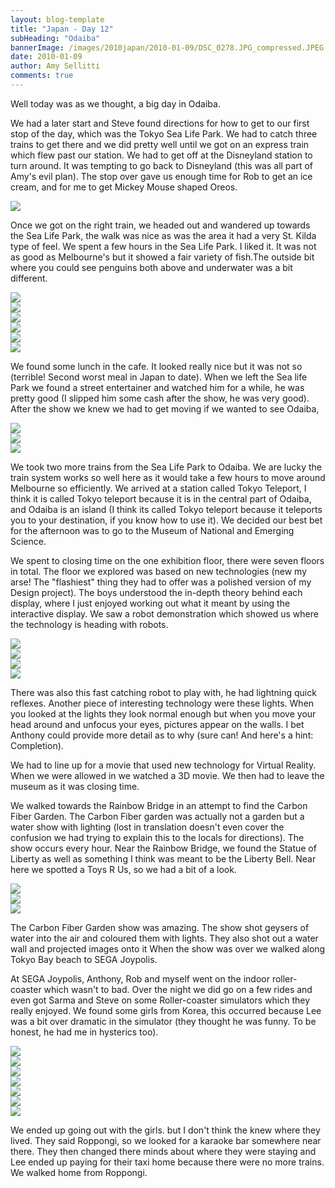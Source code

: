 ```yaml
---
layout: blog-template
title: "Japan - Day 12"
subHeading: "Odaiba"
bannerImage: /images/2010japan/2010-01-09/DSC_0278.JPG_compressed.JPEG
date: 2010-01-09
author: Amy Sellitti
comments: true
---
```

Well today was as we thought, a big day in Odaiba.

We had a later start and Steve found directions for how to get to our first stop of the day, which was the Tokyo Sea Life Park. We had to catch three trains to get there and we did pretty well until we got on an express train which flew past our station. We had to get off at the Disneyland station to turn around. It was tempting to go back to Disneyland (this was all part of Amy's evil plan). The stop over gave us enough time for Rob to get an ice cream, and for me to get Mickey Mouse shaped Oreos.

<div class="center-image"><img src="/images/2010japan/2010-01-09/img_4618.jpg_compressed.JPEG" /></div>

Once we got on the right train, we headed out and wandered up towards the Sea Life Park, the walk was nice as was the area it had a very St. Kilda type of feel. We spent a few hours in the Sea Life Park. I liked it. It was not as good as Melbourne's but it showed a fair variety of fish.The outside bit where you could see penguins both above and underwater was a bit different. 

<div class="center-image"><img src="/images/2010japan/2010-01-09/dscf1771.jpg_compressed.JPEG" /></div>
<div class="center-image"><img src="/images/2010japan/2010-01-09/img_4629.jpg_compressed.JPEG" /></div>
<div class="center-image"><img src="/images/2010japan/2010-01-09/img_4637.jpg_compressed.JPEG" /></div>
<div class="center-image"><img src="/images/2010japan/2010-01-09/img_4672.jpg_compressed.JPEG" /></div>
<div class="center-image"><img src="/images/2010japan/2010-01-09/P1090764.JPG_compressed.JPEG" /></div>
<div class="center-image"><img src="/images/2010japan/2010-01-09/IMG_2752.JPG_compressed.JPEG" /></div>

We found some lunch in the cafe. It looked really nice but it was not so (terrible! Second worst meal in Japan to date). When we left the Sea life Park we found a street entertainer and watched him for a while, he was pretty good (I slipped him some cash after the show, he was very good). After the show we knew we had to get moving if we wanted to see Odaiba,

<div class="center-image"><img src="/images/2010japan/2010-01-09/img_4714.jpg_compressed.JPEG" /></div>
<div class="center-image"><img src="/images/2010japan/2010-01-09/img_4731.jpg_compressed.JPEG" /></div>
<div class="center-image"><img src="/images/2010japan/2010-01-09/P1090767.JPG_compressed.JPEG" /></div>

We took two more trains from the Sea Life Park to Odaiba. We are lucky the train system works so well here as it would take a few hours to move around Melbourne so efficiently. We arrived at a station called Tokyo Teleport, I think it is called Tokyo teleport because it is in the central part of Odaiba, and Odaiba is an island (I think its called Tokyo teleport because it teleports you to your destination, if you know how to use it). We decided our best bet for the afternoon was to go to the Museum of National and Emerging Science. 

We spent to closing time on the one exhibition floor, there were seven floors in total. The floor we explored was based on new technologies (new my arse! The "flashiest" thing they had to offer was a polished version of my Design project). The boys understood the in-depth theory behind each display, where I just enjoyed working out what it meant by using the interactive display. We saw a robot demonstration which showed us where the technology is heading with robots.

<div class="center-image"><img src="/images/2010japan/2010-01-09/img_4787.jpg_compressed.JPEG" /></div>
<div class="center-image"><img src="/images/2010japan/2010-01-09/IMG_2884.JPG_compressed.JPEG" /></div>
<div class="center-image"><img src="/images/2010japan/2010-01-09/IMG_2902.JPG_compressed.JPEG" /></div>
<div class="center-image"><img src="/images/2010japan/2010-01-09/IMG_6180.JPG_compressed.JPEG" /></div>

There was also this fast catching robot to play with, he had lightning quick reflexes. Another piece of interesting technology were these lights. When you looked at the lights they look normal enough but when you move your head around and unfocus your eyes, pictures appear on the walls. I bet Anthony could provide more detail as to why (sure can! And here's a hint: Completion).

We had to line up for a movie that used new technology for Virtual Reality. When we were allowed in we watched a 3D movie. We then had to leave the museum as it was closing time.

We walked towards the Rainbow Bridge in an attempt to find the Carbon Fiber Garden. The Carbon Fiber garden was actually not a garden but a water show with lighting (lost in translation doesn't even cover the confusion we had trying to explain this to the locals for directions). The show occurs every hour. Near the Rainbow Bridge, we found the Statue of Liberty as well as something I think was meant to be the Liberty Bell. Near here we spotted a Toys R Us, so we had a bit of a look.

<div class="center-image"><img src="/images/2010japan/2010-01-09/DSC_0264.JPG_compressed.JPEG" /></div>
<div class="center-image"><img src="/images/2010japan/2010-01-09/DSC_0278.JPG_compressed.JPEG" /></div>
<div class="center-image"><img src="/images/2010japan/2010-01-09/img_4823.jpg_compressed.JPEG" /></div>

The Carbon Fiber Garden show was amazing. The show shot geysers of water into the air and coloured them with lights. They also shot out a water wall and projected images onto it When the show was over we walked along Tokyo Bay beach to SEGA Joypolis.

At SEGA Joypolis, Anthony, Rob and myself went on the indoor roller-coaster which wasn't to bad. Over the night we did go on a few rides and even got Sarma and Steve on some Roller-coaster simulators which they really enjoyed. We found some girls from Korea, this occurred because Lee was a bit over dramatic in the simulator (they thought he was funny. To be honest, he had me in hysterics too).

<div class="center-image"><img src="/images/2010japan/2010-01-09/DSC_0314.JPG_compressed.JPEG" /></div>
<div class="center-image"><img src="/images/2010japan/2010-01-09/DSC_0349.JPG_compressed.JPEG" /></div>
<div class="center-image"><img src="/images/2010japan/2010-01-09/DSC_0358.JPG_compressed.JPEG" /></div>
<div class="center-image"><img src="/images/2010japan/2010-01-09/DSC_0361.JPG_compressed.JPEG" /></div>
<div class="center-image"><img src="/images/2010japan/2010-01-09/DSC_0378.JPG_compressed.JPEG" /></div>
<div class="center-image"><img src="/images/2010japan/2010-01-09/DSC_0393.JPG_compressed.JPEG" /></div>
<div class="center-image"><img src="/images/2010japan/2010-01-09/DSC_0394.JPG_compressed.JPEG" /></div>


We ended up going out with the girls. but I don't think the knew where they lived. They said Roppongi, so we looked for a karaoke bar somewhere near there. They then changed there minds about where they were staying and Lee ended up paying for their taxi home because there were no more trains. We walked home from Roppongi.
